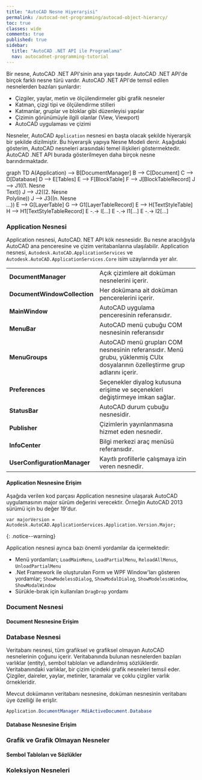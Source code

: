 ```yaml
---
title: "AutoCAD Nesne Hiyerarşisi"
permalink: /autocad-net-programming/autocad-object-hierarcy/
toc: true
classes: wide
comments: true
published: true
sidebar:
  title: "AutoCAD .NET API ile Programlama"
  nav: autocadnet-programming-tutorial
---
```

Bir nesne, AutoCAD .NET API'sinin ana yapı taşıdır. AutoCAD .NET API'de birçok farklı nesne türü vardır. AutoCAD .NET API'de temsil edilen nesnelerden bazıları şunlardır: 

- Çizgiler, yaylar, metin ve ölçülendirmeler gibi grafik nesneler 
- Katman, çizgi tipi ve ölçülendirme stilleri 
- Katmanlar, gruplar ve bloklar gibi düzenleyisi yapılar
- Çizimin görünümüyle ilgili olanlar (View, Viewport)
- AutoCAD uygulaması ve çizimi

Nesneler, AutoCAD `Application` nesnesi en başta olacak şekilde hiyerarşik bir şekilde dizilmiştir. Bu hiyerarşik yapıya Nesne Modeli denir. Aşağıdaki gösterim, AutoCAD nesneleri arasındaki temel ilişkileri göstermektedir. AutoCAD .NET API burada gösterilmeyen daha birçok nesne barındırmaktadır.

<div class="mermaid">
graph TD
A(Application) --> B[DocumentManager]
B --> C[Document]
C --> D[Database]
D --> E[Tables]
E --> F[BlockTable]
F --> J[BlockTableRecord]
J --> J1((1. Nesne<br>Text))
J --> J2((2. Nesne<br>Polyline))
J --> J3((n. Nesne<br>...))
E --> G[LayerTable]
G --> G1[LayerTableRecord]
E --> H[TextStyleTable]
H --> H1[TextStyleTableRecord]
E -.-> I[...]
E -.-> I1[...]
E -.-> I2[...]
</div>

### Application Nesnesi

Application nesnesi, AutoCAD. NET API kök nesnesidir. Bu nesne aracılığıyla AutoCAD ana penceresine ve çizim veritabanlarına ulaşılabilir. Application nesnesi, `Autodesk.AutoCAD.ApplicationServices` ve `Autodesk.AutoCAD.ApplicationServices.Core` isim uzaylarında yer alır.

|||
| ---------------------------- | --------------- |
| **DocumentManager**    |   Açık çizimlere ait doküman nesnelerini içerir.   |
| **DocumentWindowCollection** | Her dokümana ait doküman pencerelerini içerir. |
| **MainWindow** | AutoCAD uygulama penceresinin referansıdır. |
| **MenuBar** | AutoCAD menü çubuğu COM nesnesinin referansıdır |
| **MenuGroups** | AutoCAD menü grupları COM nesnesinin referansıdır. Menü grubu, yüklenmiş CUIx dosyalarının özelleştirme grup adlarını içerir. |
| **Preferences** | Seçenekler diyalog kutusuna erişime ve seçenekleri değiştirmeye imkan sağlar. |
| **StatusBar** | AutoCAD durum çubuğu nesnesidir. |
| **Publisher** | Çizimlerin yayınlanmasına hizmet eden nesnedir. |
| **InfoCenter** | Bilgi merkezi araç menüsü referansıdır. |
| **UserConfigurationManager** | Kayıtlı profillerle çalışmaya izin veren nesnedir. |

#### Application Nesnesine Erişim

Aşağıda verilen kod parçası Application nesnesine ulaşarak AutoCAD uygulamasının major sürüm değerini verecektir. Örneğin AutoCAD 2013 sürümü için bu değer 19'dur.

```
var majorVersion = Autodesk.AutoCAD.ApplicationServices.Application.Version.Major;
```
{: .notice--warning}

Application nesnesi ayrıca bazı önemli yordamlar da içermektedir:

- Menü yordamları; `LoadMainMenu`, `LoadPartialMenu`, `ReloadAllMenus`, `UnloadPartialMenu`
- .Net Framework ile oluşturulan Form ve WPF Window'ları gösteren yordamlar; `ShowModelessDialog`, `ShowModalDialog`, `ShowModelessWindow`, `ShowModalWindow`
- Sürükle-bırak için kullanılan `DragDrop` yordamı

### Document Nesnesi

#### Document Nesnesine Erişim

### Database Nesnesi

Veritabanı nesnesi, tüm grafiksel ve grafiksel olmayan AutoCAD nesnelerinin çoğunu içerir. Veritabanında bulunan nesnelerden bazıları varlıklar (entity), sembol tabloları ve adlandırılmış sözlüklerdir. Veritabanındaki varlıklar, bir çizim içindeki grafik nesneleri temsil eder. Çizgiler, daireler, yaylar, metinler, taramalar ve çoklu çizgiler varlık örnekleridir.

Mevcut dokümanın veritabanı nesnesine, doküman nesnesinin veritabanı üye özelliği ile erişlir.

```c#
Application.DocumentManager.MdiActiveDocument.Database
```

#### Database Nesnesine Erişim

### Grafik ve Grafik Olmayan Nesneler

#### Sembol Tabloları ve Sözlükler

### Koleksiyon Nesneleri
